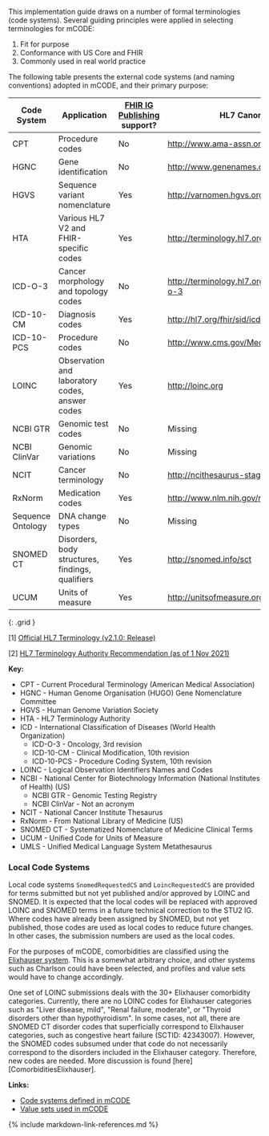 This implementation guide draws on a number of formal terminologies (code systems). Several guiding principles were applied in selecting terminologies for mCODE:

1. Fit for purpose
2. Conformance with US Core and FHIR
3. Commonly used in real world practice

The following table presents the external code systems (and naming conventions) adopted in mCODE, and their primary purpose:

| Code System | Application | [FHIR IG Publishing](https://confluence.hl7.org/display/FHIR/IG+Publisher+Documentation) support? | HL7 Canonical [1] | Proposed HTA, if different [2] |
|--------------|-------------|------------------|------------------|----------------------|
| CPT | Procedure codes | No | <http://www.ama-assn.org/go/cpt> |  |
| HGNC | Gene identification | No | <http://www.genenames.org>  |  |
| HGVS | Sequence variant nomenclature | Yes | <http://varnomen.hgvs.org> | OID: 2.16.840.1.113883.6.282 |
| HTA  | Various HL7 V2 and FHIR-specific codes | Yes | <http://terminology.hl7.org> |  |
| ICD-O-3 | Cancer morphology and topology codes | No | <http://terminology.hl7.org/CodeSystem/icd-o-3> |  |
| ICD-10-CM | Diagnosis codes | Yes | <http://hl7.org/fhir/sid/icd-10-cm> |  |
| ICD-10-PCS | Procedure codes | No | <http://www.cms.gov/Medicare/Coding/ICD10> |  |
| LOINC | Observation and laboratory codes, answer codes | Yes | <http://loinc.org> |  |
| NCBI GTR | Genomic test codes | No | Missing | <https://www.ncbi.nlm.nih.gov/gtr/> |
| NCBI ClinVar | Genomic variations | No | Missing | Missing |
| NCIT | Cancer terminology | No | http://ncithesaurus-stage.nci.nih.gov | http://ncicb.nci.nih.gov/xml/owl/EVS/Thesaurus.owl |
| RxNorm | Medication codes | Yes | <http://www.nlm.nih.gov/research/umls/rxnorm> |  |
| Sequence Ontology | DNA change types | No | Missing | <http://www.sequenceontology.org/> |
| SNOMED CT | Disorders, body structures, findings, qualifiers | Yes | <http://snomed.info/sct> |  |
| UCUM | Units of measure | Yes | <http://unitsofmeasure.org> |  |
{: .grid }

[1] [Official HL7 Terminology (v2.1.0: Release)](https://terminology.hl7.org/codesystems.html)

[2] [HL7 Terminology Authority Recommendation (as of 1 Nov 2021)](https://confluence.hl7.org/display/TA/External+Terminologies+-+Information)

**Key:**

* CPT - Current Procedural Terminology (American Medical Association)
* HGNC - Human Genome Organisation (HUGO) Gene Nomenclature Committee
* HGVS - Human Genome Variation Society
* HTA - HL7 Terminology Authority
* ICD - International Classification of Diseases (World Health Organization)
  * ICD-O-3 - Oncology, 3rd revision
  * ICD-10-CM - Clinical Modification, 10th revision
  * ICD-10-PCS - Procedure Coding System, 10th revision
* LOINC - Logical Observation Identifiers Names and Codes
* NCBI - National Center for Biotechnology Information (National Institutes of Health) (US)
  * NCBI GTR - Genomic Testing Registry
  * NCBI ClinVar - Not an acronym
* NCIT - National Cancer Institute Thesaurus
* RxNorm - From National Library of Medicine (US)
* SNOMED CT - Systematized Nomenclature of Medicine Clinical Terms
* UCUM - Unified Code for Units of Measure
* UMLS - Unified Medical Language System Metathesaurus

### Local Code Systems

Local code systems `SnomedRequestedCS` and `LoincRequestedCS` are provided for terms submitted but not yet published and/or approved by LOINC and SNOMED. It is expected that the local codes will be replaced with approved LOINC and SNOMED terms in a future technical correction to the STU2 IG. Where codes have already been assigned by SNOMED, but not yet published, those codes are used as local codes to reduce future changes. In other cases, the submission numbers are used as the local codes.

For the purposes of mCODE, comorbidities are classified using the [Elixhauser system](https://www.hcup-us.ahrq.gov/toolssoftware/comorbidityicd10/comorbidity_icd10.jsp). This is a somewhat arbitrary choice, and other systems such as Charlson could have been selected, and profiles and value sets would have to change accordingly.

One set of LOINC submissions deals with the 30+ Elixhauser comorbidity categories. Currently, there are no LOINC codes for Elixhauser categories such as "Liver disease, mild", "Renal failure, moderate", or "Thyroid disorders other than hypothyroidism". In some cases, not all, there are SNOMED CT disorder codes that superficially correspond to Elixhauser categories, such as congestive heart failure (SCTID: 42343007). However, the SNOMED codes subsumed under that code do not necessarily correspond to the disorders included in the Elixhauser category. Therefore, new codes are needed. More discussion is found [here][ComorbiditiesElixhauser].

**Links:**

* [Code systems defined in mCODE](codesystems.html)
* [Value sets used in mCODE](valuesets.html)

{% include markdown-link-references.md %}
